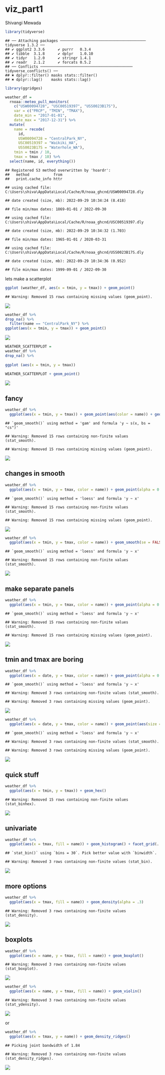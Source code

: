 viz_part1
================
Shivangi Mewada

``` r
library(tidyverse)
```

    ## ── Attaching packages ─────────────────────────────────────── tidyverse 1.3.2 ──
    ## ✔ ggplot2 3.3.6      ✔ purrr   0.3.4 
    ## ✔ tibble  3.1.8      ✔ dplyr   1.0.10
    ## ✔ tidyr   1.2.0      ✔ stringr 1.4.1 
    ## ✔ readr   2.1.2      ✔ forcats 0.5.2 
    ## ── Conflicts ────────────────────────────────────────── tidyverse_conflicts() ──
    ## ✖ dplyr::filter() masks stats::filter()
    ## ✖ dplyr::lag()    masks stats::lag()

``` r
library(ggridges)
```

``` r
weather_df = 
  rnoaa::meteo_pull_monitors(
    c("USW00094728", "USC00519397", "USS0023B17S"),
    var = c("PRCP", "TMIN", "TMAX"), 
    date_min = "2017-01-01",
    date_max = "2017-12-31") %>%
  mutate(
    name = recode(
      id, 
      USW00094728 = "CentralPark_NY", 
      USC00519397 = "Waikiki_HA",
      USS0023B17S = "Waterhole_WA"),
    tmin = tmin / 10,
    tmax = tmax / 10) %>%
  select(name, id, everything())
```

    ## Registered S3 method overwritten by 'hoardr':
    ##   method           from
    ##   print.cache_info httr

    ## using cached file: C:\Users\shiva\AppData\Local/Cache/R/noaa_ghcnd/USW00094728.dly

    ## date created (size, mb): 2022-09-29 10:34:24 (8.418)

    ## file min/max dates: 1869-01-01 / 2022-09-30

    ## using cached file: C:\Users\shiva\AppData\Local/Cache/R/noaa_ghcnd/USC00519397.dly

    ## date created (size, mb): 2022-09-29 10:34:32 (1.703)

    ## file min/max dates: 1965-01-01 / 2020-03-31

    ## using cached file: C:\Users\shiva\AppData\Local/Cache/R/noaa_ghcnd/USS0023B17S.dly

    ## date created (size, mb): 2022-09-29 10:34:36 (0.952)

    ## file min/max dates: 1999-09-01 / 2022-09-30

lets make a scatterplot

``` r
ggplot (weather_df, aes(x = tmin, y = tmax)) + geom_point()
```

    ## Warning: Removed 15 rows containing missing values (geom_point).

![](viz_and_eda_files/figure-gfm/unnamed-chunk-2-1.png)<!-- -->

``` r
weather_df %>%
drop_na() %>%
  filter(name == "CentralPark_NY") %>%
ggplot(aes(x = tmin, y = tmax)) + geom_point()
```

![](viz_and_eda_files/figure-gfm/unnamed-chunk-3-1.png)<!-- -->

``` r
WEATHER_SCATTERPLOT = 
weather_df %>%
drop_na() %>%
  
ggplot (aes(x = tmin, y = tmax))

WEATHER_SCATTERPLOT + geom_point()
```

![](viz_and_eda_files/figure-gfm/unnamed-chunk-4-1.png)<!-- -->

## fancy

``` r
weather_df %>%
  ggplot(aes(x = tmin, y = tmax)) + geom_point(aes(color = name)) + geom_smooth()
```

    ## `geom_smooth()` using method = 'gam' and formula 'y ~ s(x, bs = "cs")'

    ## Warning: Removed 15 rows containing non-finite values (stat_smooth).

    ## Warning: Removed 15 rows containing missing values (geom_point).

![](viz_and_eda_files/figure-gfm/unnamed-chunk-5-1.png)<!-- -->

## changes in smooth

``` r
weather_df %>%
  ggplot(aes(x = tmin, y = tmax, color = name)) + geom_point(alpha = 0.3) + geom_smooth(se = FALSE)
```

    ## `geom_smooth()` using method = 'loess' and formula 'y ~ x'

    ## Warning: Removed 15 rows containing non-finite values (stat_smooth).

    ## Warning: Removed 15 rows containing missing values (geom_point).

![](viz_and_eda_files/figure-gfm/unnamed-chunk-6-1.png)<!-- -->

``` r
weather_df %>%
  ggplot(aes(x = tmin, y = tmax, color = name)) + geom_smooth(se = FALSE)
```

    ## `geom_smooth()` using method = 'loess' and formula 'y ~ x'

    ## Warning: Removed 15 rows containing non-finite values (stat_smooth).

![](viz_and_eda_files/figure-gfm/do%20not%20do%20this%20in%20practical-1.png)<!-- -->

## make separate panels

``` r
weather_df %>%
  ggplot(aes(x = tmin, y = tmax, color = name)) + geom_point(alpha = 0.3) + geom_smooth(se = FALSE) + facet_grid(. ~ name)
```

    ## `geom_smooth()` using method = 'loess' and formula 'y ~ x'

    ## Warning: Removed 15 rows containing non-finite values (stat_smooth).

    ## Warning: Removed 15 rows containing missing values (geom_point).

![](viz_and_eda_files/figure-gfm/unnamed-chunk-7-1.png)<!-- -->

## tmin and tmax are boring

``` r
weather_df %>%
  ggplot(aes(x = date, y = tmax, color = name)) + geom_point(alpha = 0.3) + geom_smooth(se = FALSE)+ facet_grid(. ~ name)
```

    ## `geom_smooth()` using method = 'loess' and formula 'y ~ x'

    ## Warning: Removed 3 rows containing non-finite values (stat_smooth).

    ## Warning: Removed 3 rows containing missing values (geom_point).

![](viz_and_eda_files/figure-gfm/unnamed-chunk-8-1.png)<!-- -->

``` r
weather_df %>%
  ggplot(aes(x = date, y = tmax, color = name)) + geom_point(aes(size = prcp),alpha = 0.3) + geom_smooth(se = FALSE)+ facet_grid(. ~ name)
```

    ## `geom_smooth()` using method = 'loess' and formula 'y ~ x'

    ## Warning: Removed 3 rows containing non-finite values (stat_smooth).

    ## Warning: Removed 3 rows containing missing values (geom_point).

![](viz_and_eda_files/figure-gfm/unnamed-chunk-9-1.png)<!-- -->

## quick stuff

``` r
weather_df %>%
  ggplot(aes(x = tmin, y = tmax)) + geom_hex()
```

    ## Warning: Removed 15 rows containing non-finite values (stat_binhex).

![](viz_and_eda_files/figure-gfm/unnamed-chunk-10-1.png)<!-- -->

## univariate

``` r
weather_df %>%
  ggplot(aes(x = tmax, fill = name)) + geom_histogram() + facet_grid(. ~ name)
```

    ## `stat_bin()` using `bins = 30`. Pick better value with `binwidth`.

    ## Warning: Removed 3 rows containing non-finite values (stat_bin).

![](viz_and_eda_files/figure-gfm/unnamed-chunk-11-1.png)<!-- -->

## more options

``` r
weather_df %>%
  ggplot(aes(x = tmax, fill = name)) + geom_density(alpha = .3)
```

    ## Warning: Removed 3 rows containing non-finite values (stat_density).

![](viz_and_eda_files/figure-gfm/unnamed-chunk-12-1.png)<!-- -->

## boxplots

``` r
weather_df %>%
  ggplot(aes(x = name, y = tmax, fill = name)) + geom_boxplot()
```

    ## Warning: Removed 3 rows containing non-finite values (stat_boxplot).

![](viz_and_eda_files/figure-gfm/unnamed-chunk-13-1.png)<!-- -->

``` r
weather_df %>%
  ggplot(aes(x = name, y = tmax, fill = name)) + geom_violin()
```

    ## Warning: Removed 3 rows containing non-finite values (stat_ydensity).

![](viz_and_eda_files/figure-gfm/unnamed-chunk-14-1.png)<!-- -->

or

``` r
weather_df %>%
  ggplot(aes(x = tmax, y = name)) + geom_density_ridges()
```

    ## Picking joint bandwidth of 1.84

    ## Warning: Removed 3 rows containing non-finite values (stat_density_ridges).

![](viz_and_eda_files/figure-gfm/unnamed-chunk-15-1.png)<!-- -->
